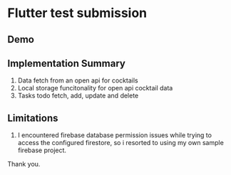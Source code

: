 # Flutter test submission

## Demo

## Implementation Summary
1. Data fetch from an open api for cocktails
2. Local storage funcitonality for open api cocktail data
3. Tasks todo fetch, add, update and delete

## Limitations
1. I encountered firebase database permission issues while trying to access the configured firestore, so i resorted to using my own sample firebase project.


Thank you.
